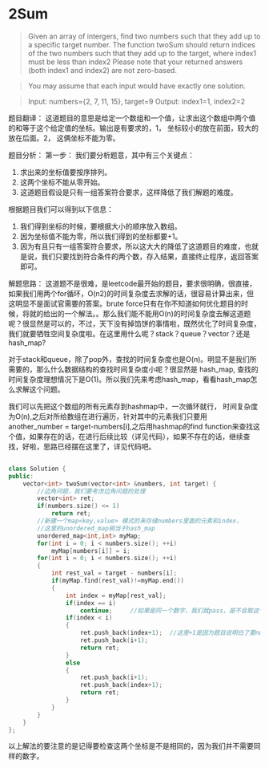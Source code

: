 # 2Sum
> Given an array of intergers, find two numbers such that they add up to a specific target number. The function twoSum should return indices of the two numbers such that they add up to the target, where index1 must be less than index2 Please note that your returned answers (both index1 and index2) are not zero-based.

> You may assume that each input would have exactly one solution.

> Input: numbers={2, 7, 11, 15}, target=9
Output: index1=1, index2=2

题目翻译：
这道题目的意思是给定一个数组和一个值，让求出这个数组中两个值的和等于这个给定值的坐标。输出是有要求的，1， 坐标较小的放在前面，较大的放在后面。2， 这俩坐标不能为零。

题目分析：
第一步： 我们要分析题意，其中有三个关键点：

1. 求出来的坐标值要按序排列。
2. 这两个坐标不能从零开始。
3. 这道题目假设是只有一组答案符合要求，这样降低了我们解题的难度。

根据题目我们可以得到以下信息：

1. 我们得到坐标的时候，要根据大小的顺序放入数组。
2. 因为坐标值不能为零，所以我们得到的坐标都要+1。
3. 因为有且只有一组答案符合要求，所以这大大的降低了这道题目的难度，也就是说，我们只要找到符合条件的两个数，存入结果，直接终止程序，返回答案即可。

解题思路：
这道题不是很难，是leetcode最开始的题目，要求很明确，很直接，如果我们用两个for循环，O(n2)的时间复杂度去求解的话，很容易计算出来，但这明显不是面试官需要的答案。brute force只有在你不知道如何优化题目的时候，将就的给出的一个解法。。那么我们能不能用O(n)的时间复杂度去解这道题呢？很显然是可以的，不过，天下没有掉馅饼的事情啦，既然优化了时间复杂度，我们就要牺牲空间复杂度啦。在这里用什么呢？stack？queue？vector？还是hash_map?

对于stack和queue，除了pop外，查找的时间复杂度也是O(n)。明显不是我们所需要的，那么什么数据结构的查找时间复杂度小呢？很显然是 hash_map, 查找的时间复杂度理想情况下是O(1)。所以我们先来考虑hash_map，看看hash_map怎么求解这个问题。

我们可以先把这个数组的所有元素存到hashmap中，一次循环就行，  时间复杂度为O(n),之后对所给数组在进行遍历，针对其中的元素我们只要用another_number = target-numbers[i],之后用hashmap的find function来查找这个值，如果存在的话，在进行后续比较（详见代码），如果不存在的话，继续查找，好啦，思路已经摆在这里了，详见代码吧。

```c++

class Solution {
public:
    vector<int> twoSum(vector<int> &numbers, int target) {
        //边角问题，我们要考虑边角问题的处理
        vector<int> ret;
        if(numbers.size() <= 1)
            return ret;
        //新建一个map<key,value> 模式的来存储numbers里面的元素和index，
        //这里的unordered_map相当于hash_map
        unordered_map<int,int> myMap;
        for(int i = 0; i < numbers.size(); ++i)
            myMap[numbers[i]] = i;
        for(int i = 0; i < numbers.size(); ++i)
        {
            int rest_val = target - numbers[i];
            if(myMap.find(rest_val)!=myMap.end())
            {
                int index = myMap[rest_val];
                if(index == i)
                    continue;     //如果是同一个数字，我们就pass，是不会取这个值的
                if(index < i)
                {
                    ret.push_back(index+1);  //这里+1是因为题目说明白了要non-zero based index
                    ret.push_back(i+1);
                    return ret;
                }
                else
                {
                    ret.push_back(i+1);
                    ret.push_back(index+1);
                    return ret;
                }
            }
        }
    }
};
```
以上解法的要注意的是记得要检查这两个坐标是不是相同的，因为我们并不需要同样的数字。

